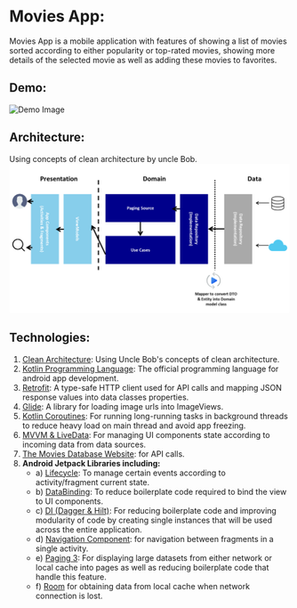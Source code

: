 # Movies App:

Movies App is a mobile application with features of showing a list of movies sorted according to
either popularity or top-rated movies, showing more details of the selected movie as well as adding
these movies to favorites.

## Demo:

![Demo Image](https://github.com/khaledhesham2023/MoviesApp/blob/master/app/src/main/res/assets/demo.gif)




## Architecture:

Using concepts of clean architecture by uncle Bob.
![Demo Image](https://github.com/khaledhesham2023/MoviesApp/blob/master/app/src/main/res/assets/architecture.png)



## Technologies:

1. [Clean Architecture](https://developer.android.com/topic/architecture): Using Uncle Bob's concepts of clean architecture. 
2. [Kotlin Programming Language](https://kotlinlang.org/): The official programming language for android app development. 
3. [Retrofit](https://square.github.io/retrofit/): A type-safe HTTP client used for API calls and mapping JSON response values into data classes properties.
4. [Glide](https://github.com/bumptech/glide): A library for loading image urls into ImageViews. 
5. [Kotlin Coroutines](https://developer.android.com/kotlin/coroutines): For running long-running tasks in background threads to reduce heavy load on main thread and avoid app freezing.
6. [MVVM & LiveData](https://www.geeksforgeeks.org/mvvm-model-view-viewmodel-architecture-pattern-in-android/): For managing UI components state according to incoming data from data sources.
7. [The Movies Database Website](https://developer.themoviedb.org/): for API calls.
8. **Android Jetpack Libraries including:**
    - a) [Lifecycle](https://developer.android.com/jetpack/androidx/releases/lifecycle): To manage certain events according to activity/fragment current state.
    - b) [DataBinding](https://developer.android.com/topic/libraries/data-binding): To reduce boilerplate code required to bind the view to UI components.
    - c) [DI (Dagger & Hilt)](https://dagger.dev/hilt/): For reducing boilerplate code and improving modularity of code by creating single instances that will be used across the entire application.
    - d) [Navigation Component](https://developer.android.com/jetpack/androidx/releases/navigation): for navigation between fragments in a single activity.
    - e) [Paging 3](https://developer.android.com/topic/libraries/architecture/paging/v3-overview): For displaying large datasets from either network or local cache into pages as well as reducing boilerplate code that handle this feature.
    - f) [Room](https://developer.android.com/jetpack/androidx/releases/room) for obtaining data from local cache when network connection is lost.



